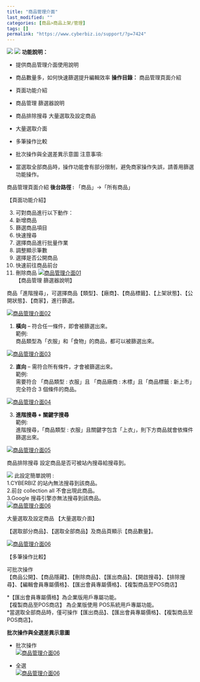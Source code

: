 ```yaml
---
title: "商品管理介面"
last_modified: ""
categories: [商品>商品上架/管理]
tags: []
permalink: "https://www.cyberbiz.io/support/?p=7424"
---
```


![](https://www.cyberbiz.io/support/wp-content/uploads/適用站別.png)
[![](https://www.cyberbiz.io/support/wp-content/uploads/台灣站.png)](https://www.cyberbiz.io/support/?page_id=2490)
**功能說明：**  

* 提供商品管理介面使用說明
* 商品數量多，如何快速篩選提升編輯效率
**操作目錄：** 商品管理頁面介紹

* 頁面功能介紹
* 商品管理 篩選器說明
* 商品排除搜尋
大量選取及設定商品

* 大量選取介面
* 多筆操作比較
* 批次操作與全選差異示意圖
注意事項:  

* 當選取全部商品時，操作功能會有部分限制，避免商家操作失誤，請善用篩選功能操作。

商品管理頁面介紹 **後台路徑 :** 「商品」→「所有商品」  


【頁面功能介紹】  


3. 可對商品進行以下動作：
1. 新增商品
2. 篩選商品項目
3. 快速搜尋
4. 選擇商品進行批量作業
5. 調整顯示筆數
6. 選擇是否公開商品
7. 快速前往商品前台
8. 刪除商品
[![商品管理介面01](https://www.cyberbiz.io/support/wp-content/uploads/商品管理介面01.png)](https://www.cyberbiz.io/support/wp-content/uploads/商品管理介面01.png)  
【商品管理 篩選器說明】  

商品「進階搜尋」，可選擇商品【類型】、【廠商】、【商品標籤】、【上架狀態】、【公開狀態】、【商家】，進行篩選。  

[![商品管理介面02](https://www.cyberbiz.io/support/wp-content/uploads/商品管理介面02.png)](https://www.cyberbiz.io/support/wp-content/uploads/商品管理介面02.png)  


1. **橫向** – 符合任一條件，即會被篩選出來。  
範例:  
商品類型為「衣服」和「食物」的商品，都可以被篩選出來。  

[![商品管理介面03](https://www.cyberbiz.io/support/wp-content/uploads/商品管理介面03.png)](https://www.cyberbiz.io/support/wp-content/uploads/商品管理介面03.png)



2. **直向** – 需符合所有條件，才會被篩選出來。  
範例:  
需要符合 「商品類型 : 衣服」且 「商品廠商 : 木標」且「商品標籤 : 新上市」 完全符合 3 個條件的商品。  

[![商品管理介面04](https://www.cyberbiz.io/support/wp-content/uploads/商品管理介面04.png)](https://www.cyberbiz.io/support/wp-content/uploads/商品管理介面04.png)



3. **進階搜尋 + 關鍵字搜尋**  
範例:  
進階搜尋，「商品類型 : 衣服」且關鍵字包含「上衣」，則下方商品就會依條件篩選出來。  

[![商品管理介面05](https://www.cyberbiz.io/support/wp-content/uploads/商品管理介面05.png)](https://www.cyberbiz.io/support/wp-content/uploads/商品管理介面05.png)


商品排除搜尋 設定商品是否可被站內搜尋給搜尋到。  

![](https://www.cyberbiz.io/support/wp-content/uploads/2021/12/fountain-pen.png) 此設定簡單說明 :  
1.CYBERBIZ 的站內無法搜尋到該商品。  
2.前台 collection all 不會出現此商品。  
3.Google 搜尋引擎亦無法搜尋到該商品。  
[![商品管理介面06](https://www.cyberbiz.io/support/wp-content/uploads/商品管理介面06.png)](https://www.cyberbiz.io/support/wp-content/uploads/商品管理介面06.png)  

大量選取及設定商品 【大量選取介面】  

【選取部分商品】、【選取全部商品】及商品頁顯示【商品數量】。  

[![商品管理介面06](https://www.cyberbiz.io/support/wp-content/uploads/商品管理介面07.png)](https://www.cyberbiz.io/support/wp-content/uploads/商品管理介面07.png)  

【多筆操作比較】  

可批次操作  
【商品公開】、【商品隱藏】、【刪除商品】、【匯出商品】、【開啟搜尋】、【排除搜尋】、【編輯會員專屬價格】、【匯出會員專屬價格】、【複製商品至POS商店】  

*【匯出會員專屬價格】為企業版用戶專屬功能。  
【複製商品至POS商店】 為企業版使用 POS系統用戶專屬功能。  
*當選取全部商品時，僅可操作【匯出商品】、【匯出會員專屬價格】、【複製商品至POS商店】。  


**批次操作與全選差異示意圖**

* 批次操作  
[![商品管理介面06](https://www.cyberbiz.io/support/wp-content/uploads/商品管理介面08-1.png)](https://www.cyberbiz.io/support/wp-content/uploads/商品管理介面08-1.png)

* 全選  
[![商品管理介面06](https://www.cyberbiz.io/support/wp-content/uploads/商品管理介面08.png)](https://www.cyberbiz.io/support/wp-content/uploads/商品管理介面08.png)

